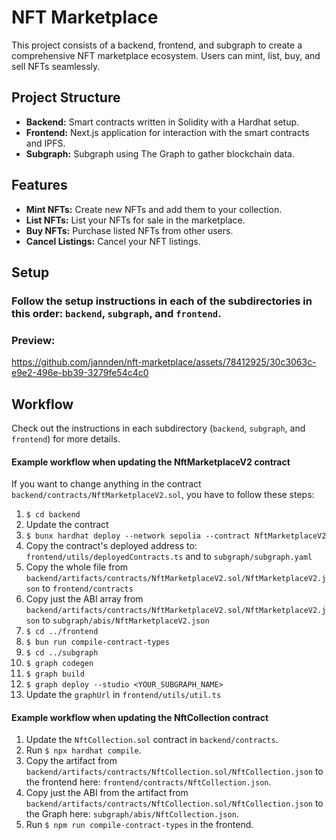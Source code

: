 # NFT Marketplace

This project consists of a backend, frontend, and subgraph to create a comprehensive NFT marketplace ecosystem. Users can mint, list, buy, and sell NFTs seamlessly.

## Project Structure

- **Backend:** Smart contracts written in Solidity with a Hardhat setup.
- **Frontend:** Next.js application for interaction with the smart contracts and IPFS.
- **Subgraph:** Subgraph using The Graph to gather blockchain data.

## Features

- **Mint NFTs:** Create new NFTs and add them to your collection.
- **List NFTs:** List your NFTs for sale in the marketplace.
- **Buy NFTs:** Purchase listed NFTs from other users.
- **Cancel Listings:** Cancel your NFT listings.

## Setup
### Follow the setup instructions in each of the subdirectories in this order: `backend`, `subgraph`, and `frontend`.

### Preview:
https://github.com/jannden/nft-marketplace/assets/78412925/30c3063c-e9e2-496e-bb39-3279fe54c4c0

## Workflow
Check out the instructions in each subdirectory (`backend`, `subgraph`, and `frontend`) for more details.

#### Example workflow when updating the NftMarketplaceV2 contract
If you want to change anything in the contract `backend/contracts/NftMarketplaceV2.sol`, you have to follow these steps:

1. `$ cd backend`
2. Update the contract
3. `$ bunx hardhat deploy --network sepolia --contract NftMarketplaceV2`
4. Copy the contract's deployed address to: `frontend/utils/deployedContracts.ts` and to `subgraph/subgraph.yaml`
5. Copy the whole file from `backend/artifacts/contracts/NftMarketplaceV2.sol/NftMarketplaceV2.json` to `frontend/contracts`
6. Copy just the ABI array from `backend/artifacts/contracts/NftMarketplaceV2.sol/NftMarketplaceV2.json` to `subgraph/abis/NftMarketplaceV2.json`
7. `$ cd ../frontend`
8. `$ bun run compile-contract-types`
9. `$ cd ../subgraph`
10. `$ graph codegen`
11. `$ graph build`
12. `$ graph deploy --studio <YOUR_SUBGRAPH_NAME>`
13. Update the `graphUrl` in `frontend/utils/util.ts`

#### Example workflow when updating the NftCollection contract

1. Update the `NftCollection.sol` contract in `backend/contracts`.
2. Run `$ npx hardhat compile`.
3. Copy the artifact from `backend/artifacts/contracts/NftCollection.sol/NftCollection.json` to the frontend here: `frontend/contracts/NftCollection.json`.
4. Copy just the ABI from the artifact from `backend/artifacts/contracts/NftCollection.sol/NftCollection.json` to the Graph here: `subgraph/abis/NftCollection.json`.
5. Run `$ npm run compile-contract-types` in the frontend.
